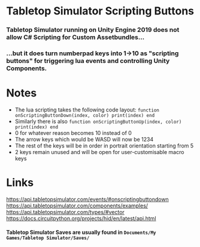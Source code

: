 # Tabletop Simulator Scripting Buttons
### Tabletop Simulator running on Unity Engine 2019 does not allow C# Scripting for Custom Assetbundles...
### ...but it does turn numberpad keys into 1->10 as "scripting buttons" for triggering lua events and controlling Unity Components.

# Notes
* The lua scripting takes the following code layout: `function onScriptingButtonDown(index, color) print(index) end`
* Similarly there is also `function onScriptingButtonUp(index, color) print(index) end`
* 0 for whatever reason becomes 10 instead of 0
* The arrow keys which would be WASD will now be 1234
* The rest of the keys will be in order in portrait orientation starting from 5
* 2 keys remain unused and will be open for user-customisable macro keys

# Links
https://api.tabletopsimulator.com/events/#onscriptingbuttondown \
https://api.tabletopsimulator.com/components/examples/ \
https://api.tabletopsimulator.com/types/#vector \
https://docs.circuitpython.org/projects/hid/en/latest/api.html

#### Tabletop Simulator Saves are usually found in `Documents/My Games/Tabletop Simulator/Saves/`
